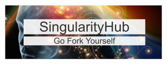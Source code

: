![go fork yourself](https://raw.githubusercontent.com/dandroid88/singularityhub/master/preview.png)
